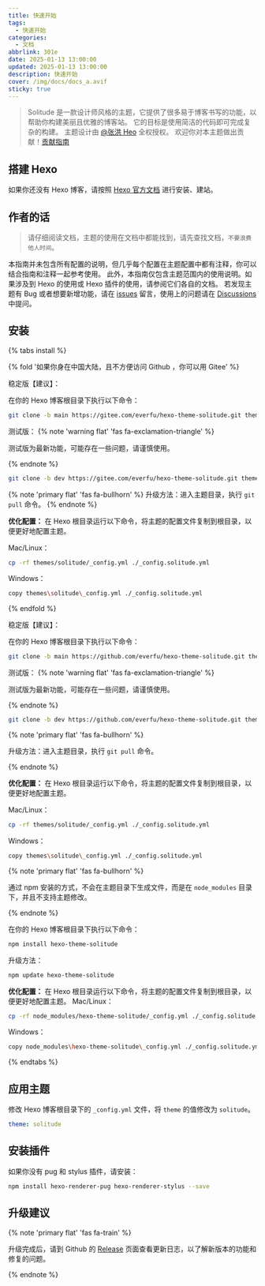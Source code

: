 ```yaml
---
title: 快速开始
tags:
  - 快速开始
categories:
  - 文档
abbrlink: 301e
date: 2025-01-13 13:00:00
updated: 2025-01-13 13:00:00
description: 快速开始
cover: /img/docs/docs_a.avif
sticky: true
---
```


> Solitude 是一款设计师风格的主题，它提供了很多易于博客书写的功能，以帮助你构建美丽且优雅的博客站。 它的目标是使用简洁的代码即可完成复杂的构建。
> 主题设计由 [@张洪 Heo](https://github.com/zhheo) 全权授权。
> 欢迎你对本主题做出贡献！[贡献指南](https://github.com/everfu/hexo-theme-solitude/blob/main/CONTRIBUTING.md)

## 搭建 Hexo

如果你还没有 Hexo 博客，请按照 [Hexo 官方文档](https://hexo.io/docs/) 进行安装、建站。

## 作者的话

> 请仔细阅读文档，主题的使用在文档中都能找到，请先查找文档，`不要浪费他人时间`。

本指南并未包含所有配置的说明，但几乎每个配置在主题配置中都有注释，你可以结合指南和注释一起参考使用。 此外，本指南仅包含主题范围内的使用说明。如果涉及到 Hexo 的使用或 Hexo 插件的使用，请参阅它们各自的文档。 若发现主题有 Bug 或者想要新增功能，请在 [issues](https://github.com/everfu/Hexo-theme-solitude/issues) 留言，使用上的问题请在 [Discussions](https://github.com/orgs/everfu/discussions) 中提问。

## 安装

{% tabs install %}

<!-- tab Git 安装 @fab fa-github -->

{% fold '如果你身在中国大陆，且不方便访问 Github ，你可以用 Gitee' %}

稳定版【建议】：

在你的 Hexo 博客根目录下执行以下命令：
```bash
git clone -b main https://gitee.com/everfu/hexo-theme-solitude.git themes/solitude
```

测试版：
{% note 'warning flat' 'fas fa-exclamation-triangle' %}

测试版为最新功能，可能存在一些问题，请谨慎使用。

{% endnote %}

```bash
git clone -b dev https://gitee.com/everfu/hexo-theme-solitude.git themes/solitude
```

{% note 'primary flat' 'fas fa-bullhorn' %}
升级方法：进入主题目录，执行 `git pull` 命令。
{% endnote %}

**优化配置：**
在 Hexo 根目录运行以下命令，将主题的配置文件复制到根目录，以便更好地配置主题。

Mac/Linux：
```bash
cp -rf themes/solitude/_config.yml ./_config.solitude.yml
```
Windows：
```bash
copy themes\solitude\_config.yml ./_config.solitude.yml
```

{% endfold %}

稳定版【建议】：

在你的 Hexo 博客根目录下执行以下命令：
```bash
git clone -b main https://github.com/everfu/hexo-theme-solitude.git themes/solitude
```

测试版：
{% note 'warning flat' 'fas fa-exclamation-triangle' %}

测试版为最新功能，可能存在一些问题，请谨慎使用。

{% endnote %}

```bash
git clone -b dev https://github.com/everfu/hexo-theme-solitude.git themes/solitude
```

{% note 'primary flat' 'fas fa-bullhorn' %}

升级方法：进入主题目录，执行 `git pull` 命令。

{% endnote %}

**优化配置：**
在 Hexo 根目录运行以下命令，将主题的配置文件复制到根目录，以便更好地配置主题。

Mac/Linux：
```bash
cp -rf themes/solitude/_config.yml ./_config.solitude.yml
```
Windows：
```bash
copy themes\solitude\_config.yml ./_config.solitude.yml
```

<!-- endtab -->

<!-- tab NPM安装 @fab fa-npm %} -->

{% note 'primary flat' 'fas fa-bullhorn' %}

通过 npm 安装的方式，不会在主题目录下生成文件，而是在 `node_modules` 目录下，并且不支持主题修改。

{% endnote %}

在你的 Hexo 博客根目录下执行以下命令：

```bash
npm install hexo-theme-solitude
```

升级方法：

```bash
npm update hexo-theme-solitude
```

**优化配置：**
在 Hexo 根目录运行以下命令，将主题的配置文件复制到根目录，以便更好地配置主题。
Mac/Linux：
```bash
cp -rf node_modules/hexo-theme-solitude/_config.yml ./_config.solitude.yml
```
Windows：
```bash
copy node_modules\hexo-theme-solitude\_config.yml ./_config.solitude.yml
```

<!-- endtab -->

{% endtabs %}

## 应用主题

修改 Hexo 博客根目录下的 `_config.yml` 文件，将 `theme` 的值修改为 `solitude`。

```yaml _config.yml
theme: solitude
```

## 安装插件

如果你没有 pug 和 stylus 插件，请安装：

```bash
npm install hexo-renderer-pug hexo-renderer-stylus --save
```

## 升级建议

{% note 'primary flat' 'fas fa-train' %}

升级完成后，请到 Github 的 [Release](https://github.com/everfu/hexo-theme-solitude/releases) 页面查看更新日志，以了解新版本的功能和修复的问题。

{% endnote %}